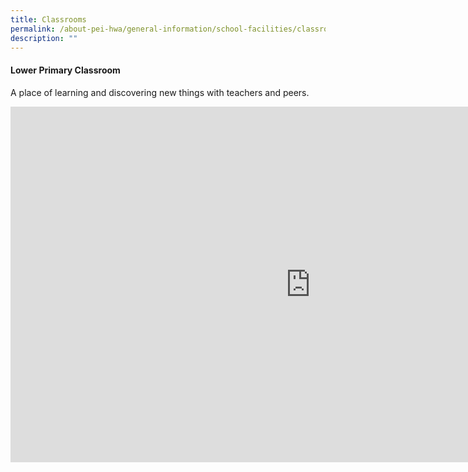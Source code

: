```yaml
---
title: Classrooms
permalink: /about-pei-hwa/general-information/school-facilities/classrooms/
description: ""
---
```

#### Lower Primary Classroom

A place of learning and discovering new things with teachers and peers.

<iframe allowfullscreen="true" height="569" width="960" frameborder="0" src="https://docs.google.com/presentation/d/e/2PACX-1vTHleyFUIHQCTihJBBKyT285egT2Jk61dim38mNdy2_JUPi6IYIUpLwGQft-6dAWJq2Pw1qE-DonA4v/embed?start=true&amp;loop=true&amp;delayms=3000"></iframe>